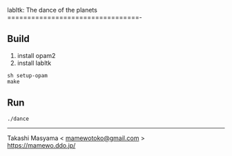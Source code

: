 labltk: The dance of the planets
=================================-

Build
------

1. install opam2
2. install labltk

```
sh setup-opam
make
```

Run
-----

```
./dance
```

----
Takashi Masyama < mamewotoko@gmail.com >  
https://mamewo.ddo.jp/
